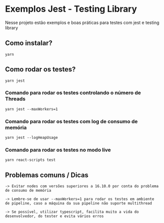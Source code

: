 # Exemplos Jest - Testing Library

Nesse projeto estão exemplos e boas práticas para testes com jest e testing library

## Como instalar?

    yarn

## Como rodar os testes?

    yarn jest

### Comando para rodar os testes controlando o número de Threads

    yarn jest --maxWorkers=1

### Comando para rodar os testes com log de consumo de memória

    yarn jest --logHeapUsage

### Comando para rodar os testes no modo live

    yarn react-scripts test

## Problemas comuns / Dicas

    -> Evitar nodes com versões superiores a 16.10.0 por conta do problema de consumo de memória

    -> Lembre-se de usar --maxWorkers=1 para rodar os testes em ambiente de pipeline, caso a máquina da sua pipeline não suporte multithread

    -> Se possível, utilizar typescript, facilita muito a vida do desenvolvedor, do tester e evita vários erros